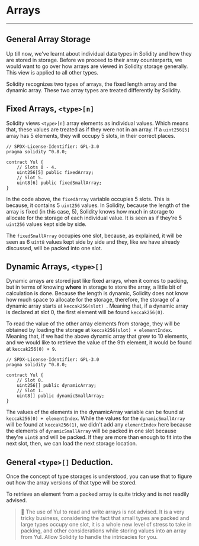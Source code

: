 # Arrays

---

## General Array Storage

Up till now, we've learnt about individual data types in Solidity and how they are stored in storage. Before we proceed to their array counterparts, we would want to go over how arrays are viewed in Solidity storage generally. This view is applied to all other types.

Solidity recognizes two types of arrays, the fixed length array and the dynamic array. These two array types are 
treated differently by Solidity.

## Fixed Arrays, `<type>[n]`

Solidity views `<type>[n]` array elements as individual values. Which means that, these values are treated as if they 
were
not in an array. If a `uint256[5]` array has 5 elements, they will occupy 5 slots, in their correct places.

```solidity
// SPDX-License-Identifier: GPL-3.0
pragma solidity ^0.8.0;

contract Yul {
    // Slots 0 - 4.
    uint256[5] public fixedArray;
    // Slot 5.
    uint8[6] public fixedSmallArray;
}
```
In the code above, the `fixedArray` variable occupies 5 slots. This is because, it contains 5 `uint256` values. In 
Solidity, because the length of the array is fixed (in this case, 5), Solidity knows how much in storage to allocate 
for the storage of each individual value. It is seen as if they're 5 `uint256` values kept side by side.

The `fixedSmallArray` occupies one slot, because, as explained, it will be seen as 6 `uint8` values kept side by 
side and they, like we have already discussed, will be packed into one slot.

## Dynamic Arrays, `<type>[]`

Dynamic arrays are stored just like fixed arrays, when it comes to packing, but in terms of knowing **where** in 
storage to store the array, a little bit of calculation is done. Because the length is dynamic, Solidity does not 
know how much space to allocate for the storage, therefore, the storage of a dynamic array starts at `keccak256(slot)
`. Meaning that, if a dynamic array is declared at slot 0, the first element will be found `keccak256(0)`.

To read the value of the other array elements from storage, they will be obtained by loading the storage at 
`keccak256(slot) + elementIndex`. Meaning that, if we had the above dynamic array that grew to 10 elements, and we 
would 
like to retrieve the value of the 9th element, it would be found at `keccak256(0) + 9`.

```solidity
// SPDX-License-Identifier: GPL-3.0
pragma solidity ^0.8.0;

contract Yul {
    // Slot 0.
    uint256[] public dynamicArray;
    // Slot 1.
    uint8[] public dynamicSmallArray;
}
```

The values of the elements in the dynamicArray variable can be found at `keccak256(0) + elementIndex`. While the 
values for the `dynamicSmallArray` will be found at `keccak256(1)`, we didn't add any `elementIndex` here because 
the elements of `dynamicSmallArray` will be packed in one slot because they're `uint8` and will be packed. If they are 
more than enough to fit into the next slot, then, we can load the next storage location.

## General `<type>[]` Deduction.

Once the concept of type storages is understood, you can use that to figure out how the array versions of that type will be stored.

To retrieve an element from a packed array is quite tricky and is not readily advised.

> 🚨 The use of Yul to read and write arrays is not advised. It is a very tricky business, considering the fact that small types are packed and large types occupy one slot, it is a whole new level of stress to take in packing, and other considerations while storing values into an array from Yul. Allow Solidity to handle the intricacies for you.